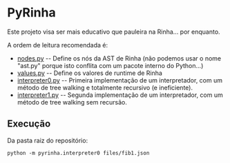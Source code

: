 # PyRinha

Este projeto visa ser mais educativo que pauleira na Rinha... por enquanto.

A ordem de leitura recomendada é:

- [nodes.py](nodes.py) -- Define os nós da AST de Rinha (não podemos usar o nome
    "ast.py" porque isto conflita com um pacote interno do Python...)
- [values.py](values.py) -- Define os valores de runtime de Rinha
- [interpreter0.py](interpreter0.py) -- Primeira implementação de um interpretador,
   com um método de tree walking e totalmente recursivo (e ineficiente).
- [interpreter1.py](interpreter0.py) -- Segunda implementação de um interpretador,
   com um método de tree walking sem recursão.


## Execução

Da pasta raiz do repositório:

    python -m pyrinha.interpreter0 files/fib1.json
